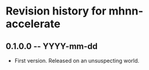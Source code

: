 # Revision history for mhnn-accelerate

## 0.1.0.0  -- YYYY-mm-dd

* First version. Released on an unsuspecting world.
